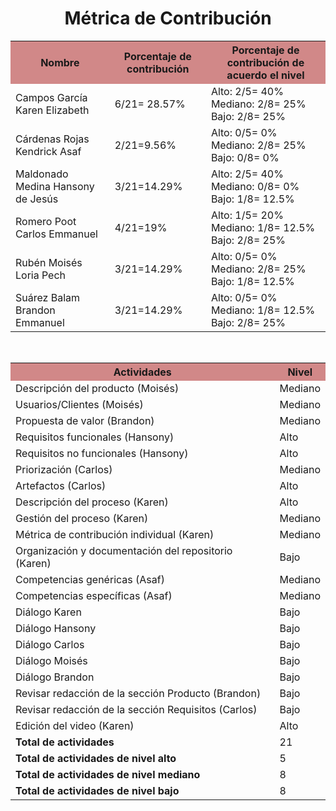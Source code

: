 ﻿<center><h1>Métrica de Contribución</h1></center>
<table align=center>  
   <tr>  
      <th bgcolor="#D18888">Nombre</th>  
      <th bgcolor="#D18888">Porcentaje de contribución</th> 
      <th bgcolor="#D18888">Porcentaje de contribución de acuerdo el nivel</th>  
   </tr> 
    <tr>  
      <td>Campos García Karen Elizabeth</td>  
       <td> 6/21= 28.57%</td> 
       <td> Alto: 2/5= 40%<br>Mediano: 2/8= 25%<br>Bajo: 2/8= 25%</td>  
   </tr> 
   <tr>  
      <td>Cárdenas Rojas Kendrick Asaf</td>  
       <td>2/21=9.56%</td>
       <td> Alto: 0/5= 0%<br>Mediano: 2/8= 25%<br>Bajo: 0/8= 0%</td>    
   </tr> 
    <tr>  
      <td>Maldonado Medina Hansony de Jesús</td>  
      <td>3/21=14.29%</td>
      <td> Alto: 2/5= 40%<br>Mediano: 0/8= 0%<br>Bajo: 1/8= 12.5%</td>    
   </tr> 
    <tr>  
      <td>Romero Poot Carlos Emmanuel</td>  
       <td>4/21=19%</td>
       <td> Alto: 1/5= 20%<br>Mediano: 1/8= 12.5%<br>Bajo: 2/8= 25%</td>  
   </tr> 
     <tr>  
      <td>Rubén Moisés Loria Pech</td>  
        <td>3/21=14.29%</td>
        <td> Alto: 0/5= 0%<br>Mediano: 2/8= 25%<br>Bajo: 1/8= 12.5%</td>    
   </tr> 
    <tr>  
      <td>Suárez Balam Brandon Emmanuel</td> 
      <td>3/21=14.29%</td>
       <td> Alto: 0/5= 0%<br>Mediano: 1/8= 12.5%<br>Bajo: 2/8= 25%</td>       
   </tr> 
 </table>
 <br>
<table align=center>  
   <tr>  
      <th bgcolor="#D18888" >Actividades</th>  
      <th bgcolor="#D18888" >Nivel</th>  
   </tr> 
    <tr>  
      <td>Descripción del producto (Moisés)</td>  
       <td>Mediano</td>  
   </tr> 
   <tr>  
      <td>Usuarios/Clientes (Moisés)</td>  
       <td>Mediano</td>  
   </tr> 
   <tr>  
      <td>Propuesta de valor (Brandon)</td>  
       <td>Mediano</td>  
   </tr> 
    <tr>  
      <td>Requisitos funcionales (Hansony)</td>  
      <td>Alto</td>  
   </tr> 
    <tr>  
      <td>Requisitos no funcionales (Hansony)</td>  
       <td>Alto</td>  
   </tr> 
   <tr>  
      <td>Priorización (Carlos)</td>  
       <td>Mediano</td>  
   </tr> 
    <tr>  
      <td>Artefactos (Carlos)</td>  
       <td>Alto</td>  
   </tr> 
     <tr>  
      <td>Descripción del proceso (Karen)</td>  
        <td>Alto</td>  
   </tr> 
    <tr>  
      <td>Gestión del proceso (Karen)</td> 
      <td>Mediano </td>   
   </tr> 
    <tr>  
      <td>Métrica de contribución individual (Karen)</td> 
      <td>Mediano</td>   
   </tr> 
   <tr>  
      <td>Organización y documentación del repositorio (Karen)</td>  
       <td>Bajo</td>  
   </tr> 
   <tr>  
      <td>Competencias genéricas (Asaf)</td>  
       <td>Mediano</td>  
   </tr> 
    <tr>  
      <td>Competencias específicas (Asaf)</td>  
       <td>Mediano</td>  
   </tr> 
   <tr>  
      <td>Diálogo Karen</td>  
       <td>Bajo</td>  
   </tr> 
    <tr>  
      <td>Diálogo Hansony</td>  
       <td>Bajo</td>  
   </tr> 
    <tr>  
      <td>Diálogo Carlos</td>  
       <td>Bajo</td>  
   </tr> 
    <tr>  
      <td>Diálogo Moisés</td>  
       <td>Bajo</td>  
   </tr> 
    <tr>  
      <td>Diálogo Brandon</td>  
       <td>Bajo</td>  
   </tr> 
     <tr>  
      <td>Revisar redacción de la sección Producto (Brandon)</td>  
       <td>Bajo</td>  
   </tr> 
    <tr>  
      <td>Revisar redacción de la sección Requisitos (Carlos)</td>  
       <td>Bajo</td>  
   </tr> 
    <tr>  
      <td>Edición del video (Karen)</td>  
       <td>Alto</td>  
   </tr> 
    <tr>  
      <td><strong>Total de actividades</strong></td>  
       <td>21</td>  
   </tr> 
   <tr>  
      <td><strong>Total de actividades de nivel alto</strong></td>  
       <td>5</td>  
   </tr> 
   <tr>  
      <td><strong>Total de actividades de nivel mediano</strong></td>  
       <td>8</td>  
   </tr>
    <tr>  
      <td><strong>Total de actividades de nivel bajo</strong></td>  
       <td>8</td>  
   </tr>  
  </table>
<!--stackedit_data:
eyJoaXN0b3J5IjpbLTYzMTM5NDM1OSwtMTM3MjQ0MDM1NiwzMD
UxMTQyMTldfQ==
-->